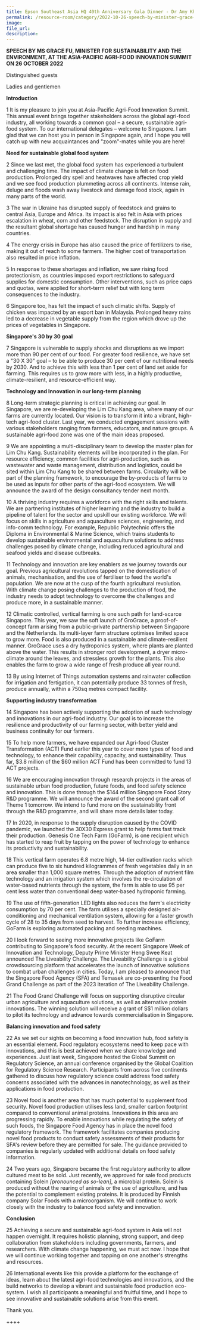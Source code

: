 ```yaml
---  
title: Epson Southeast Asia HQ 40th Anniversary Gala Dinner - Dr Amy Khor 
permalink: /resource-room/category/2022-10-26-speech-by-minister-grace-at-asia-pacific-agri-food-innovation-summit
image:  
file_url:  
description:  
---  
```


**SPEECH BY MS GRACE FU, MINISTER FOR SUSTAINABILITY AND THE ENVIRONMENT, AT THE ASIA-PACIFIC AGRI-FOOD INNOVATION SUMMIT ON 26 OCTOBER 2022**

Distinguished guests

Ladies and gentlemen

**Introduction**

1 It is my pleasure to join you at Asia-Pacific Agri-Food Innovation Summit. This annual event brings together stakeholders across the global agri-food industry, all working towards a common goal – a secure, sustainable agri-food system. To our international delegates – welcome to Singapore. I am glad that we can host you in person in Singapore again, and I hope you will catch up with new acquaintances and "zoom"-mates while you are here!

**Need for sustainable global food system**

2 Since we last met, the global food system has experienced a turbulent and challenging time. The impact of climate change is felt on food production. Prolonged dry spell and heatwaves have affected crop yield and we see food production plummeting across all continents. Intense rain, deluge and floods wash away livestock and damage food stock, again in many parts of the world.

3 The war in Ukraine has disrupted supply of feedstock and grains to central Asia, Europe and Africa. Its impact is also felt in Asia with prices escalation in wheat, corn and other feedstock. The disruption in supply and the resultant global shortage has caused hunger and hardship in many countries.

4 The energy crisis in Europe has also caused the price of fertilizers to rise, making it out of reach to some farmers. The higher cost of transportation also resulted in price inflation.

5 In response to these shortages and inflation, we saw rising food protectionism, as countries imposed export restrictions to safeguard supplies for domestic consumption. Other interventions, such as price caps and quotas, were applied for short-term relief but with long term consequences to the industry.

6 Singapore too, has felt the impact of such climatic shifts. Supply of chicken was impacted by an export ban in Malaysia. Prolonged heavy rains led to a decrease in vegetable supply from the region which drove up the prices of vegetables in Singapore.

**Singapore's 30 by 30 goal**

7 Singapore is vulnerable to supply shocks and disruptions as we import more than 90 per cent of our food. For greater food resilience, we have set a "30 X 30" goal – to be able to produce 30 per cent of our nutritional needs by 2030. And to achieve this with less than 1 per cent of land set aside for farming. This requires us to grow more with less, in a highly productive, climate-resilient, and resource-efficient way.

**Technology and Innovation in our long-term planning**

8 Long-term strategic planning is critical in achieving our goal. In Singapore, we are re-developing the Lim Chu Kang area, where many of our farms are currently located. Our vision is to transform it into a vibrant, high-tech agri-food cluster. Last year, we conducted engagement sessions with various stakeholders ranging from farmers, educators, and nature groups. A sustainable agri-food zone was one of the main ideas proposed.

9 We are appointing a multi-disciplinary team to develop the master plan for Lim Chu Kang. Sustainability elements will be incorporated in the plan. For resource efficiency, common facilities for agri-production, such as wastewater and waste management, distribution and logistics, could be sited within Lim Chu Kang to be shared between farms. Circularity will be part of the planning framework, to encourage the by-products of farms to be used as inputs for other parts of the agri-food ecosystem. We will announce the award of the design consultancy tender next month.

10  A thriving industry requires a workforce with the right skills and talents. We are partnering institutes of higher learning and the industry to build a pipeline of talent for the sector and upskill our existing workforce. We will focus on skills in agriculture and aquaculture sciences, engineering, and info-comm technology. For example, Republic Polytechnic offers the Diploma in Environmental & Marine Science, which trains students to develop sustainable environmental and aquaculture solutions to address challenges posed by climate change, including reduced agricultural and seafood yields and disease outbreaks.

11  Technology and innovation are key enablers as we journey towards our goal. Previous agricultural revolutions tapped on the domestication of animals, mechanisation, and the use of fertiliser to feed the world's population. We are now at the cusp of the fourth agricultural revolution. With climate change posing challenges to the production of food, the industry needs to adopt technology to overcome the challenges and produce more, in a sustainable manner.

12  Climatic controlled, vertical farming is one such path for land-scarce Singapore. This year, we saw the soft launch of GroGrace, a proof-of-concept farm arising from a public-private partnership between Singapore and the Netherlands. Its multi-layer farm structure optimises limited space to grow more. Food is also produced in a sustainable and climate-resilient manner. GroGrace uses a dry hydroponics system, where plants are planted above the water. This results in stronger root development, a dryer micro-climate around the leaves, and stressless growth for the plants. This also enables the farm to grow a wide range of fresh produce all year round.

13  By using Internet of Things automation systems and rainwater collection for irrigation and fertigation, it can potentially produce 33 tonnes of fresh, produce annually, within a 750sq metres compact facility.

**Supporting industry transformation**

14  Singapore has been actively supporting the adoption of such technology and innovations in our agri-food industry. Our goal is to increase the resilience and productivity of our farming sector, with better yield and business continuity for our farmers.

15  To help more farmers, we have expanded our Agri-food Cluster Transformation (ACT) Fund earlier this year to cover more types of food and technology, to enhance their capability, capacity, and sustainability. Thus far, $3.8 million of the $60 million ACT Fund has been committed to fund 13 ACT projects.

16  We are encouraging innovation through research projects in the areas of sustainable urban food production, future foods, and food safety science and innovation. This is done through the $144 million Singapore Food Story R&D programme. We will announce the award of the second grant call of Theme 1 tomorrow. We intend to fund more on the sustainability front through the R&D programme, and will share more details later today.

17  In 2020, in response to the supply disruption caused by the COVID pandemic, we launched the 30X30 Express grant to help farms fast track their production. Genesis One Tech Farm (GoFarm), is one recipient which has started to reap fruit by tapping on the power of technology to enhance its productivity and sustainability.

18  This vertical farm operates 6.8 metre high, 14-tier cultivation racks which can produce five to six hundred kilogrammes of fresh vegetables daily in an area smaller than 1,000 square metres. Through the adoption of nutrient film technology and an irrigation system which involves the re-circulation of water-based nutrients through the system, the farm is able to use 95 per cent less water than conventional deep water-based hydroponic farming.

19  The use of fifth-generation LED lights also reduces the farm's electricity consumption by 70 per cent. The farm utilises a specially designed air-conditioning and mechanical ventilation system, allowing for a faster growth cycle of 28 to 35 days from seed to harvest. To further increase efficiency, GoFarm is exploring automated packing and seeding machines.

20  I look forward to seeing more innovative projects like GoFarm contributing to Singapore's food security. At the recent Singapore Week of Innovation and Technology, Deputy Prime Minister Heng Swee Keat announced The Liveability Challenge. The Liveability Challenge is a global crowdsourcing platform that accelerates the launch of innovative solutions to combat urban challenges in cities. Today, I am pleased to announce that the Singapore Food Agency (SFA) and Temasek are co-presenting the Food Grand Challenge as part of the 2023 iteration of The Liveability Challenge.

21  The Food Grand Challenge will focus on supporting disruptive circular urban agriculture and aquaculture solutions, as well as alternative protein innovations. The winning solution will receive a grant of S$1 million dollars to pilot its technology and advance towards commercialisation in Singapore.

**Balancing innovation and food safety**

22  As we set our sights on becoming a food innovation hub, food safety is an essential element. Food regulatory ecosystems need to keep pace with innovations, and this is best achieved when we share knowledge and experiences. Just last week, Singapore hosted the Global Summit on Regulatory Science, an annual conference organised by the Global Coalition for Regulatory Science Research. Participants from across five continents gathered to discuss how regulatory science could address food safety concerns associated with the advances in nanotechnology, as well as their applications in food production.

23  Novel food is another area that has much potential to supplement food security. Novel food production utilises less land, smaller carbon footprint compared to conventional animal proteins. Innovations in this area are progressing rapidly. To enable innovations while regulating the safety of such foods, the Singapore Food Agency has in place the novel food regulatory framework. The framework facilitates companies producing novel food products to conduct safety assessments of their products for SFA's review before they are permitted for sale. The guidance provided to companies is regularly updated with additional details on food safety information.

24  Two years ago, Singapore became the first regulatory authority to allow cultured meat to be sold. Just recently, we approved for sale food products containing Solein _[pronounced as so-lean]_, a microbial protein. Solein is produced without the rearing of animals or the use of agriculture, and has the potential to complement existing proteins. It is produced by Finnish company Solar Foods with a microorganism. We will continue to work closely with the industry to balance food safety and innovation.

**Conclusion**

25  Achieving a secure and sustainable agri-food system in Asia will not happen overnight. It requires holistic planning, strong support, and deep collaboration from stakeholders including governments, farmers, and researchers. With climate change happening, we must act now. I hope that we will continue working together and tapping on one another's strengths and resources.

26  International events like this provide a platform for the exchange of ideas, learn about the latest agri-food technologies and innovations, and the build networks to develop a vibrant and sustainable food production eco-system. I wish all participants a meaningful and fruitful time, and I hope to see innovative and sustainable solutions arise from this event.

Thank you.

++++


